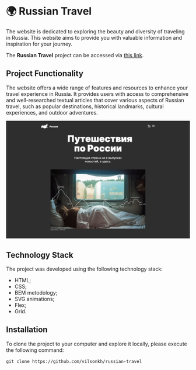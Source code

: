 # 🌍 Russian Travel

The website is dedicated to exploring the beauty and diversity of traveling in Russia. This website aims to provide you with valuable information and inspiration for your journey.

The **Russian Travel** project can be accessed via [this link](https://projects.devilson.me/russian-travel).

## Project Functionality

The website offers a wide range of features and resources to enhance your travel experience in Russia. It provides users with access to comprehensive and well-researched textual articles that cover various aspects of Russian travel, such as popular destinations, historical landmarks, cultural experiences, and outdoor adventures.

<img width="1920" alt="RussianTravel" src="https://github.com/VilsonKh/VilsonKh/blob/main/preview__russian-travel.png">

## Technology Stack

The project was developed using the following technology stack:

-   HTML;
-   CSS;
-   BEM metodology;
-   SVG animations;
-   Flex;
-   Grid.

## Installation

To clone the project to your computer and explore it locally, please execute the following command:

```
git clone https://github.com/vilsonkh/russian-travel
```
